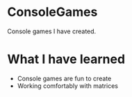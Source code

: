 # ConsoleGames
Console games I have created.

# What I have learned

* Console games are fun to create
* Working comfortably with matrices
